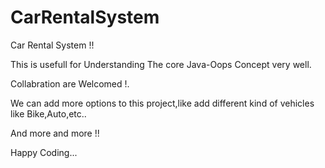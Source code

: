 # CarRentalSystem

Car Rental System !!

This is usefull for Understanding The core Java-Oops Concept very well.

Collabration are Welcomed !.

We can add more options to this project,like add different kind of vehicles like Bike,Auto,etc..

And more and more !!

Happy Coding... 
